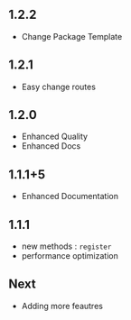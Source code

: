 ## 1.2.2

* Change Package Template

## 1.2.1

* Easy change routes

## 1.2.0

* Enhanced Quality
* Enhanced Docs

## 1.1.1+5

* Enhanced Documentation

## 1.1.1

* new methods : `register`
* performance optimization

## Next

* Adding more feautres
